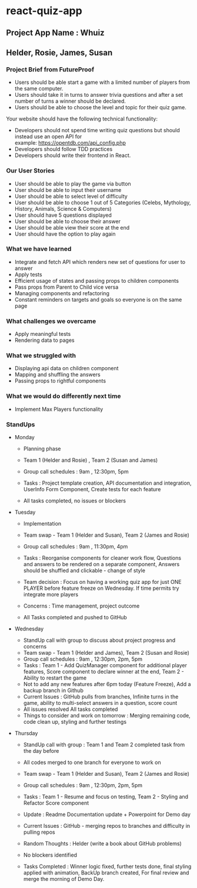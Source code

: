 # react-quiz-app
## Project App Name : Whuiz
## Helder, Rosie, James, Susan


### Project Brief from FutureProof
* Users should be able start a game with a limited number of players from the same computer.
* Users should take it in turns to answer trivia questions and after a set number of turns a winner should be declared.
* Users should be able to choose the level and topic for their quiz game.

Your website should have the following technical functionality:
* Developers should not spend time writing quiz questions but should instead use an open API for example: https://opentdb.com/api_config.php
* Developers should follow TDD practices
* Developers should write their frontend in React.


### Our User Stories
* User should be able to play the game via button
* User should be able to input their username
* User should be able to select level of difficulty
* User should be able to choose 1 out of 5 Categories (Celebs, Mythology, History, Animals, Science & Computers)
* User should have 5 questions displayed 
* User should be able to choose their answer 
* User should be able view their score at the end
* User should have the option to play again


### What we have learned
* Integrate and fetch API which renders new set of questions for user to answer
* Apply tests 
* Efficient usage of states and passing props to children components
* Pass props from Parent to Child vice versa
* Managing components and refactoring
* Constant reminders on targets and goals so everyone is on the same page


### What challenges we overcame
* Apply meaningful tests
* Rendering data to pages

### What we struggled with
* Displaying api data on children component
* Mapping and shuffling the answers 
* Passing props to rightful components


### What we would do differently next time
* Implement Max Players functionality





### StandUps
* Monday
    - Planning phase
    - Team 1 (Helder and Rosie) , Team 2 (Susan and James)
    - Group call schedules : 9am , 12:30pm, 5pm
    - Tasks : Project template creation, API documentation and integration, UserInfo Form Component, Create tests for each feature

    - All tasks completed, no issues or blockers

* Tuesday 
    - Implementation 
    - Team swap - Team 1 (Helder and Susan), Team 2 (James and Rosie)
    - Group call schedules : 9am , 11:30pm, 4pm
    - Tasks : Reorganise components for cleaner work flow, Questions and answers to be rendered on a separate component, Answers should be shuffled and clickable - change of style
    - Team decision : Focus on having a working quiz app for just ONE PLAYER before feature freeze on Wednesday. If time permits try integrate more players
    - Concerns : Time management, project outcome 
    
    - All Tasks completed and pushed to GitHub

* Wednesday 
    - StandUp call with group to discuss about project progress and concerns 
    - Team swap - Team 1 (Helder and James), Team 2 (Susan and Rosie)
    - Group call schedules : 9am , 12:30pm, 2pm, 5pm
    - Tasks : Team 1 - Add QuizManager component for additional player features, Score component to declare winner at the end, Team 2 - Ability to restart the game
    - Not to add any new features after 6pm today (Feature Freeze), Add a backup branch in Github
    - Current Issues : GitHub pulls from branches, Infinite turns in the game, ability to multi-select answers in a question, score count
    - All issues resolved All tasks completed 
    - Things to consider and work on tomorrow : Merging remaining code, code clean up, styling and further testings

* Thursday
    - StandUp call with group : Team 1 and Team 2 completed task from the day before
    - All codes merged to one branch for everyone to work on
    - Team swap - Team 1 (Helder and Susan), Team 2 (James and Rosie)
    - Group call schedules : 9am , 12:30pm, 2pm, 5pm
    - Tasks : Team 1 - Resume and focus on testing, Team 2 - Styling and Refactor Score component
    - Update : Readme Documentation update + Powerpoint for Demo day
    - Current Issues : GitHub - merging repos to branches and difficulty in pulling repos
    - Random Thoughts : Helder (write a book about GitHub problems)
    - No blockers identified

    - Tasks Completed :  Winner logic fixed, further tests done, final styling applied with animation, BackUp branch created, For final review and merge the morning of Demo Day. 





 
